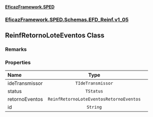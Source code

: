 #### [EficazFramework.SPED](EficazFrameworkSPED.md 'EficazFramework SPED')
### [EficazFramework.SPED.Schemas.EFD_Reinf.v1_05](EficazFramework.SPED.Schemas.EFD_Reinf.v1_05.md 'EficazFramework.SPED.Schemas.EFD_Reinf.v1_05')

## ReinfRetornoLoteEventos Class

### Remarks
### Properties

| Name | Type | |
| :--- | :---: | :--- |
| ideTransmissor | `TIdeTransmissor` |  |
| status | `TStatus` |  |
| retornoEventos | `ReinfRetornoLoteEventosRetornoEventos` |  |
| id | `String` |  |
